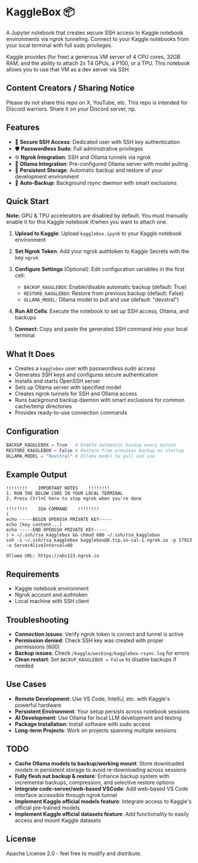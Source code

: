 # KaggleBox 📦

A Jupyter notebook that creates secure SSH access to Kaggle notebook environments via ngrok tunneling. Connect to your Kaggle notebooks from your local terminal with full sudo privileges.

Kaggle provides (for free) a generous VM server of 4 CPU cores, 32GB RAM, and the ability to attach 2x T4 GPUs, a P100, or a TPU. This notebook allows you to use that VM as a dev server via SSH.

## Content Creators / Sharing Notice

Please do not share this repo on X, YouTube, etc. This repo is intended for Discord warriors. Share it on your Discord server, np.

## Features

- 🔐 **Secure SSH Access**: Dedicated user with SSH key authentication
- 🛡️ **Passwordless Sudo**: Full administrative privileges
- 🌐 **Ngrok Integration**: SSH and Ollama tunnels via ngrok
- 🤖 **Ollama Integration**: Pre-configured Ollama server with model pulling
- 💾 **Persistent Storage**: Automatic backup and restore of your development environment
- 🔄 **Auto-Backup**: Background rsync daemon with smart exclusions

## Quick Start

**Note:** GPU & TPU accelerators are disabled by default. You must manually enable it for this Kaggle notebook if/when you want to attach one.

1. **Upload to Kaggle**: Upload `kagglebox.ipynb` to your Kaggle notebook environment

2. **Set Ngrok Token**: Add your ngrok authtoken to Kaggle Secrets with the key `ngrok`

3. **Configure Settings** (Optional): Edit configuration variables in the first cell:
   - `BACKUP_KAGGLEBOX`: Enable/disable automatic backup (default: True)
   - `RESTORE_KAGGLEBOX`: Restore from previous backup (default: False)  
   - `OLLAMA_MODEL`: Ollama model to pull and use (default: "devstral")

4. **Run All Cells**: Execute the notebook to set up SSH access, Ollama, and backups

5. **Connect**: Copy and paste the generated SSH command into your local terminal

## What It Does

- Creates a `kagglebox` user with passwordless sudo access
- Generates SSH keys and configures secure authentication
- Installs and starts OpenSSH server
- Sets up Ollama server with specified model
- Creates ngrok tunnels for SSH and Ollama access
- Runs background backup daemon with smart exclusions for common cache/temp directories
- Provides ready-to-use connection commands

## Configuration

```python
BACKUP_KAGGLEBOX = True   # Enable automatic backup every minute
RESTORE_KAGGLEBOX = False # Restore from previous backup on startup  
OLLAMA_MODEL = "devstral" # Ollama model to pull and use
```

## Example Output

```
!!!!!!!!    IMPORTANT NOTES    !!!!!!!!
1. RUN THE BELOW CODE IN YOUR LOCAL TERMINAL
2. Press Ctrl+C here to stop ngrok when you're done

!!!!!!!!    SSH COMMAND    !!!!!!!!
(
echo -----BEGIN OPENSSH PRIVATE KEY-----
echo [key content...]
echo -----END OPENSSH PRIVATE KEY-----
) > ~/.ssh/rsa_kagglebox && chmod 600 ~/.ssh/rsa_kagglebox
ssh -i ~/.ssh/rsa_kagglebox kagglebox@8.tcp.us-cal-1.ngrok.io -p 17913 -o ServerAliveInterval=60

Ollama URL: https://abc123.ngrok.io
```

## Requirements

- Kaggle notebook environment
- Ngrok account and authtoken  
- Local machine with SSH client

## Troubleshooting

- **Connection issues**: Verify ngrok token is correct and tunnel is active
- **Permission denied**: Check SSH key was created with proper permissions (600)
- **Backup issues**: Check `/kaggle/working/kagglebox-rsync.log` for errors
- **Clean restart**: Set `BACKUP_KAGGLEBOX = False` to disable backups if needed

## Use Cases

- **Remote Development**: Use VS Code, IntelliJ, etc. with Kaggle's powerful hardware
- **Persistent Environment**: Your setup persists across notebook sessions
- **AI Development**: Use Ollama for local LLM development and testing  
- **Package Installation**: Install software with sudo access
- **Long-term Projects**: Work on projects spanning multiple sessions

## TODO

- **Cache Ollama models to backup/working mount**: Store downloaded models in persistent storage to avoid re-downloading across sessions
- **Fully flesh out backup & restore**: Enhance backup system with incremental backups, compression, and selective restore options
- **Integrate code-server/web-based VSCode**: Add web-based VS Code interface accessible through ngrok tunnel
- **Implement Kaggle official models feature**: Integrate access to Kaggle's official pre-trained models
- **Implement Kaggle official datasets feature**: Add functionality to easily access and mount Kaggle datasets

## License

Apache License 2.0 - feel free to modify and distribute.